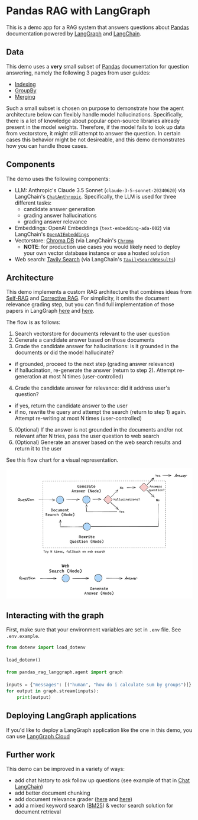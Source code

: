 # Pandas RAG with LangGraph

This is a demo app for a RAG system that answers questions about [Pandas](https://pandas.pydata.org/) documentation powered by [LangGraph](https://github.com/langchain-ai/langgraph) and [LangChain](https://github.com/langchain-ai/langchain).

## Data

This demo uses a **very** small subset of [Pandas](https://pandas.pydata.org/) documentation for question answering, namely the following 3 pages from user guides:

* [Indexing](https://pandas.pydata.org/docs/user_guide/indexing.html)
* [GroupBy](https://pandas.pydata.org/docs/user_guide/groupby.html)
* [Merging](https://pandas.pydata.org/docs/user_guide/merging.html)

Such a small subset is chosen on purpose to demonstrate how the agent architecture below can flexibly handle model hallucinations. Specifically, there is a lot of knowledge about popular open-source libraries already present in the model weights. Therefore, if the model fails to look up data from vectorstore, it might still attempt to answer the question. In certain cases this behavior might be not desireable, and this demo demonstrates how you can handle those cases.

## Components

The demo uses the following components:

- LLM: Anthropic's Claude 3.5 Sonnet (`claude-3-5-sonnet-20240620`) via LangChain's [`ChatAnthropic`](https://python.langchain.com/v0.2/docs/integrations/chat/anthropic/). Specifically, the LLM is used for three different tasks:
  - candidate answer generation
  - grading answer hallucinations
  - grading answer relevance
- Embeddings: OpenAI Embeddings (`text-embedding-ada-002`) via LangChain's [`OpenAIEmbeddings`](https://python.langchain.com/v0.2/docs/integrations/text_embedding/openai/)
- Vectorstore: [Chroma DB](https://www.trychroma.com/) (via LangChain's [`Chroma`](https://python.langchain.com/v0.2/docs/integrations/vectorstores/chroma/)
  - **NOTE**: for production use cases you would likely need to deploy your own vector database instance or use a hosted solution
- Web search: [Tavily Search](https://tavily.com/) (via LangChain's [`TavilySearchResults`](https://python.langchain.com/v0.2/docs/integrations/tools/tavily_search/))

## Architecture

This demo implements a custom RAG architecture that combines ideas from [Self-RAG](https://arxiv.org/abs/2310.11511) and [Corrective RAG](https://arxiv.org/abs/2401.15884). For simplicity, it omits the document relevance grading step, but you can find full implementation of those papers in LangGraph [here](https://langchain-ai.github.io/langgraph/tutorials/rag/langgraph_self_rag/) and [here](https://langchain-ai.github.io/langgraph/tutorials/rag/langgraph_crag/).

The flow is as follows:

1. Search vectorstore for documents relevant to the user question
2. Generate a candidate answer based on those documents
3. Grade the candidate answer for hallucinations: is it grounded in the documents or did the model hallucinate?
  - if grounded, proceed to the next step (grading answer relevance)
  - if hallucination, re-generate the answer (return to step 2). Attempt re-generation at most N times (user-controlled)
4. Grade the candidate answer for relevance: did it address user's question?
  - if yes, return the candidate answer to the user
  - if no, rewrite the query and attempt the search (return to step 1) again. Attempt re-writing at most N times (user-controlled)
5. (Optional) If the answer is not grounded in the documents and/or not relevant after N tries, pass the user question to web search
6. (Optional) Generate an answer based on the web search results and return it to the user

See this flow chart for a visual representation.

![rag-agent](/static/pandas-rag-agent.png)

## Interacting with the graph

First, make sure that your environment variables are set in `.env` file. See `.env.example`.

```python
from dotenv import load_dotenv

load_dotenv()

from pandas_rag_langgraph.agent import graph

inputs = {"messages": [("human", "how do i calculate sum by groups")]}
for output in graph.stream(inputs):
    print(output)
```

## Deploying LangGraph applications

If you'd like to deploy a LangGraph application like the one in this demo, you can use [LangGraph Cloud](https://langchain-ai.github.io/langgraph/cloud/)

## Further work

This demo can be improved in a variety of ways:
- add chat history to ask follow up questions (see example of that in [Chat LangChain](https://github.com/langchain-ai/chat-langchain))
- add better document chunking
- add document relevance grader ([here](https://langchain-ai.github.io/langgraph/tutorials/rag/langgraph_self_rag/) and [here](https://langchain-ai.github.io/langgraph/tutorials/rag/langgraph_crag/))
- add a mixed keyword search ([BM25](https://en.wikipedia.org/wiki/Okapi_BM25)) & vector search solution for document retrieval